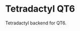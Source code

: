 <!-- Copyright 2023 Paweł Sacawa. All rights reserved.  -->

# Tetradactyl QT6

Tetradactyl backend for QT6.
